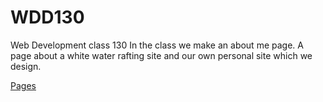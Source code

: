 # WDD130

Web Development class 130
In the class we make an about me page. A page about a white water rafting site and our own personal site which we design.

<a href="https://ramblergoodness.github.io/WDD130/" target="_blank"> Pages </a>